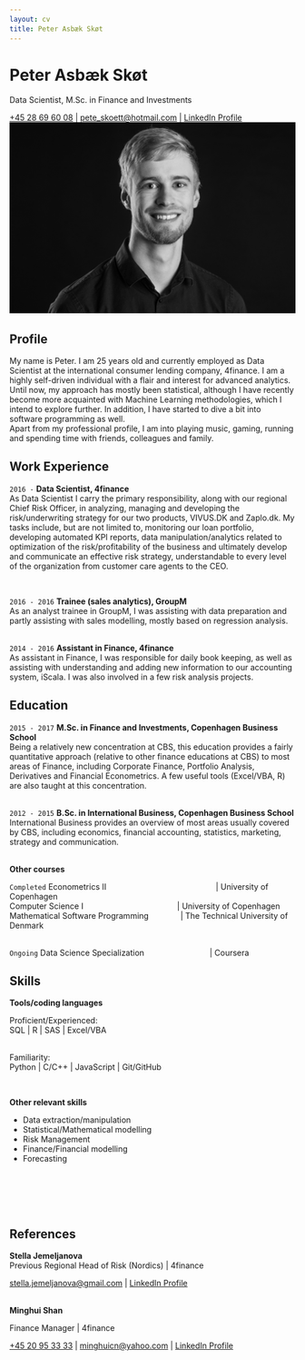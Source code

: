 ```yaml
---
layout: cv
title: Peter Asbæk Skøt
---
```

# Peter Asbæk Skøt
Data Scientist, M.Sc. in Finance and Investments


<div id="webaddress">
<a href="tel:004528696008">+45 28 69 60 08</a> |
<a href="mailto:pete_skoett@hotmail.com">pete_skoett@hotmail.com</a>
| <a href="https://www.linkedin.com/in/peter-sk%C3%B8t-942b8060/">LinkedIn Profile</a>
</div>


<img src="Skof.jpg">

## Profile
My name is Peter. I am 25 years old and currently employed as Data Scientist at the international consumer lending company, 4finance.
I am a highly self-driven individual with a flair and interest for advanced analytics. Until now, my approach has mostly been statistical,
although I have recently become more acquainted with Machine Learning methodologies, which I intend to explore further. In addition, I have started to dive a bit into software programming as well.<br/>
Apart from my professional profile, I am into playing music, gaming, running and spending time with friends, colleagues and family.

## Work Experience

`2016 -`
__Data Scientist, 4finance__ <br/>
As Data Scientist I carry the primary responsibility, along with our regional Chief Risk Officer, in analyzing, managing and developing the risk/underwriting strategy
for our two products, VIVUS.DK and Zaplo.dk.
My tasks include, but are not limited to, monitoring our loan portfolio, developing automated KPI reports, data manipulation/analytics related to optimization of the risk/profitability of the business
and ultimately develop and communicate an effective risk strategy, understandable to every level of the organization from customer care agents to the CEO.

<br/>

`2016 - 2016`
__Trainee (sales analytics), GroupM__<br/>
As an analyst trainee in GroupM, I was assisting with data preparation and partly assisting with sales modelling, mostly based on regression analysis.
<br/><br/>

`2014 - 2016`
__Assistant in Finance, 4finance__<br/>
As assistant in Finance, I was responsible for daily book keeping, as well as assisting with understanding and adding new information to our accounting system, iScala.
I was also involved in a few risk analysis projects.

## Education
`2015 - 2017`
__M.Sc. in Finance and Investments, Copenhagen Business School__<br/>
Being a relatively new concentration at CBS, this education provides a fairly quantitative approach (relative to other finance educations at CBS) to most areas of Finance, including Corporate Finance, Portfolio Analysis, Derivatives and Financial Econometrics.
A few useful tools (Excel/VBA, R) are also taught at this concentration.
<br/><br/>

`2012 - 2015`
__B.Sc. in International Business, Copenhagen Business School__<br/>
International Business provides an overview of most areas usually covered by CBS, including economics, financial accounting, statistics, marketing, strategy and communication.
<br/><br/>

__Other courses__

`Completed`
Econometrics II &nbsp;&nbsp;&nbsp;&nbsp;&nbsp;&nbsp;&nbsp;&nbsp;&nbsp;&nbsp;&nbsp;&nbsp;&nbsp;&nbsp;&nbsp;&nbsp;&nbsp;&nbsp;
&nbsp;&nbsp;&nbsp;&nbsp;&nbsp;&nbsp;&nbsp;&nbsp;&nbsp;&nbsp;&nbsp;&nbsp;&nbsp;&nbsp;&nbsp;&nbsp;&nbsp;&nbsp;
&nbsp;&nbsp;&nbsp;&nbsp;&nbsp;&nbsp;&nbsp;&nbsp;&nbsp; \| University of Copenhagen <br/>
Computer Science I&nbsp;&nbsp;&nbsp;&nbsp;&nbsp;&nbsp;&nbsp;&nbsp;&nbsp;&nbsp;&nbsp;&nbsp;&nbsp;&nbsp;&nbsp;&nbsp;&nbsp;&nbsp;&nbsp;&nbsp;&nbsp;&nbsp;&nbsp;&nbsp;&nbsp;&nbsp;
&nbsp;&nbsp;&nbsp;&nbsp;&nbsp;&nbsp;&nbsp;&nbsp;&nbsp;&nbsp;&nbsp;&nbsp;&thinsp;&thinsp;&thinsp; \| University of Copenhagen
Mathematical Software Programming &nbsp;&nbsp;&nbsp;&nbsp;&nbsp;&nbsp;&nbsp;&nbsp;&nbsp;&nbsp;&thinsp;&thinsp;&thinsp;&thinsp;&thinsp;\| The Technical University of Denmark
<br/><br/>

`Ongoing`
Data Science Specialization &nbsp;&nbsp;&nbsp;&nbsp;&nbsp;&nbsp;&nbsp;&nbsp;&nbsp;&nbsp;&nbsp;&nbsp;&nbsp;&nbsp;&nbsp;&nbsp;&nbsp;&nbsp;&nbsp;&nbsp;&nbsp;&nbsp;&nbsp;
&nbsp;&nbsp;&#8202;&#8202;&#8202;&#8202; \| Coursera <br/>


## Skills

__Tools/coding languages__


Proficient/Experienced: <br/>
SQL \| R \| SAS \| Excel/VBA
<br/><br/>

Familiarity:
<br/> Python \| C/C++ \| JavaScript | Git/GitHub

<br/>

__Other relevant skills__

- Data extraction/manipulation
- Statistical/Mathematical modelling
- Risk Management
- Finance/Financial modelling
- Forecasting

<br/>
<br/>
<br/>
<br/>
<!--__Spoken/written languages__-->

<!--Danish, English-->

## References

__Stella Jemeljanova__ <br/>
Previous Regional Head of Risk (Nordics) \| 4finance <br/>
<div id="webaddress">
<a href="mailto:stella.jemeljanova@gmail.com">stella.jemeljanova@gmail.com</a> |
<a href="https://www.linkedin.com/in/stella-jemeljanova-b4629580/">LinkedIn Profile</a>
<br/><br/>
</div>

__Minghui Shan__ <br/>

Finance Manager \| 4finance <br/>
<div id="webaddress">
<a href="tel:004520953333">+45 20 95 33 33</a> |
<a href="mailto:minghuicn@yahoo.com">minghuicn@yahoo.com</a> | <a href="https://www.linkedin.com/in/minghui-shan-717508b/">LinkedIn Profile</a>
</div>
